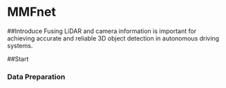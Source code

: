 # MMFnet

##Introduce
Fusing LiDAR and camera information is important for achieving accurate and reliable 3D object detection in autonomous driving systems.

##Start
### Data Preparation
